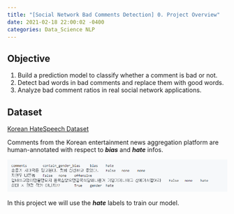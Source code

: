 ```yaml
---
title: "[Social Network Bad Comments Detection] 0. Project Overview"
date: 2021-02-18 22:00:02 -0400
categories: Data_Science NLP
---
```

## Objective
1. Build a prediction model to classify whether a comment is bad or not.
2. Detect bad words in bad comments and replace them with good words.
3. Analyze bad comment ratios in real social network applications.  

## Dataset
[Korean HateSpeech Dataset](https://github.com/kocohub/korean-hate-speech)

Comments from the Korean entertainment news aggregation platform are human-annotated with respect to ***bias*** and ***hate*** infos.

![Snipshot of our dataset](/assets/images/bad_comments_0_0.png)

In this project we will use the ***hate*** labels to train our model.
